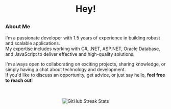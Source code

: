 # <p align="center"> Hey! </p>

### About Me
I'm a passionate developer with 1.5 years of experience in building robust and scalable applications. <br/> 
My expertise includes working with C#, .NET, ASP.NET, Oracle Database, and JavaScript to deliver effective and high-quality solutions.

I'm always open to collaborating on exciting projects, sharing knowledge, or simply having a chat about technology and development. <br/>
If you'd like to discuss an opportunity, get advice, or just say hello, <b>feel free to reach out</b>!

</br>
</br>

<div align="center">
  <img src="https://github-readme-streak-stats.herokuapp.com/?user=JoaoVic7or&theme=dark&hide_border=false" alt="GitHub Streak Stats">
</div>
